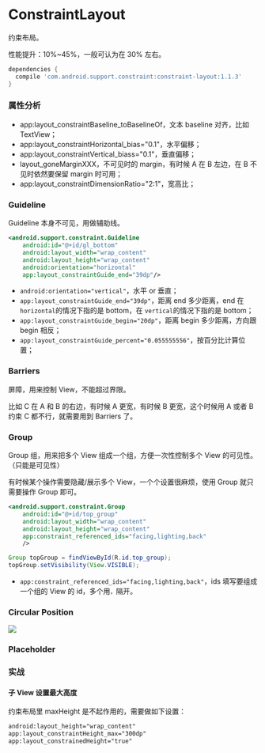 # ConstraintLayout



约束布局。



性能提升：10%~45%，一般可认为在 30% 左右。



```groovy
dependencies {
  compile 'com.android.support.constraint:constraint-layout:1.1.3'
}
```



### 属性分析



- app:layout_constraintBaseline_toBaselineOf，文本 baseline 对齐，比如 TextView；
- app:layout_constraintHorizontal_bias="0.1"，水平偏移；
- app:layout_constraintVertical_biass="0.1"，垂直偏移；
- layout_goneMarginXXX，不可见时的 margin，有时候 A 在 B 左边，在 B 不见时依然要保留 margin 时可用；
- app:layout_constraintDimensionRatio="2:1"，宽高比；



### Guideline



Guideline 本身不可见，用做辅助线。



```xml
<android.support.constraint.Guideline
    android:id="@+id/gl_bottom"
    android:layout_width="wrap_content"
    android:layout_height="wrap_content"
    android:orientation="horizontal"
    app:layout_constraintGuide_end="39dp"/>
```



- `android:orientation="vertical"`，水平 or 垂直；
- `app:layout_constraintGuide_end="39dp"`，距离 end 多少距离，end 在`horizontal`的情况下指的是 bottom，在 `vertical`的情况下指的是 bottom；
- `app:layout_constraintGuide_begin="20dp"`，距离 begin 多少距离，方向跟 begin 相反；
- `app:layout_constraintGuide_percent="0.055555556"`，按百分比计算位置；



### Barriers



屏障，用来控制 View，不能超过界限。

比如 C 在 A 和 B 的右边，有时候 A 更宽，有时候 B 更宽，这个时候用 A 或者 B 约束 C 都不行，就需要用到 Barriers 了。



### Group

Group 组，用来把多个 View 组成一个组，方便一次性控制多个 View 的可见性。（只能是可见性）



有时候某个操作需要隐藏/展示多个 View，一个个设置很麻烦，使用 Group 就只需要操作 Group 即可。



```xml
<android.support.constraint.Group
    android:id="@+id/top_group"
    android:layout_width="wrap_content"
    android:layout_height="wrap_content"
    app:constraint_referenced_ids="facing,lighting,back"
    />
```



```java
Group topGroup = findViewById(R.id.top_group);
topGroup.setVisibility(View.VISIBLE);
```



- `app:constraint_referenced_ids="facing,lighting,back"`，ids 填写要组成一个组的 View 的 id，多个用`，`隔开。



### Circular Position

<img src="http://ww1.sinaimg.cn/large/98900c07ly1g4lump150qj20jz08kmx6.jpg"/>

### Placeholder





### 实战



#### 子 View 设置最大高度



约束布局里 maxHeight 是不起作用的，需要做如下设置：

```xml
android:layout_height="wrap_content"
app:layout_constraintHeight_max="300dp"
app:layout_constrainedHeight="true"
```











